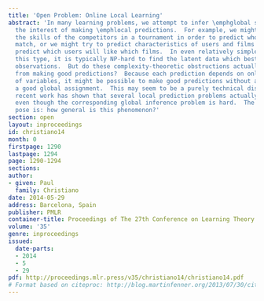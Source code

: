 ```yaml
---
title: 'Open Problem: Online Local Learning'
abstract: 'In many learning problems, we attempt to infer \emphglobal structure in
  the interest of making \emphlocal predictions.  For example, we might try to infer
  the skills of the competitors in a tournament in order to predict who will win a
  match, or we might try to predict characteristics of users and films in order to
  predict which users will like which films.  In even relatively simple settings of
  this type, it is typically NP-hard to find the latent data which best explain some
  observations.  But do these complexity-theoretic obstructions actually prevent us
  from making good predictions?  Because each prediction depends on only a small number
  of variables, it might be possible to make good predictions without actually finding
  a good global assignment.  This may seem to be a purely technical distinction, but
  recent work has shown that several local prediction problems actually \emphare easy
  even though the corresponding global inference problem is hard.  The question we
  pose is: how general is this phenomenon?'
section: open
layout: inproceedings
id: christiano14
month: 0
firstpage: 1290
lastpage: 1294
page: 1290-1294
sections: 
author:
- given: Paul
  family: Christiano
date: 2014-05-29
address: Barcelona, Spain
publisher: PMLR
container-title: Proceedings of The 27th Conference on Learning Theory
volume: '35'
genre: inproceedings
issued:
  date-parts:
  - 2014
  - 5
  - 29
pdf: http://proceedings.mlr.press/v35/christiano14/christiano14.pdf
# Format based on citeproc: http://blog.martinfenner.org/2013/07/30/citeproc-yaml-for-bibliographies/
---
```

